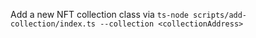 Add a new NFT collection class via
`ts-node scripts/add-collection/index.ts --collection <collectionAddress>`
